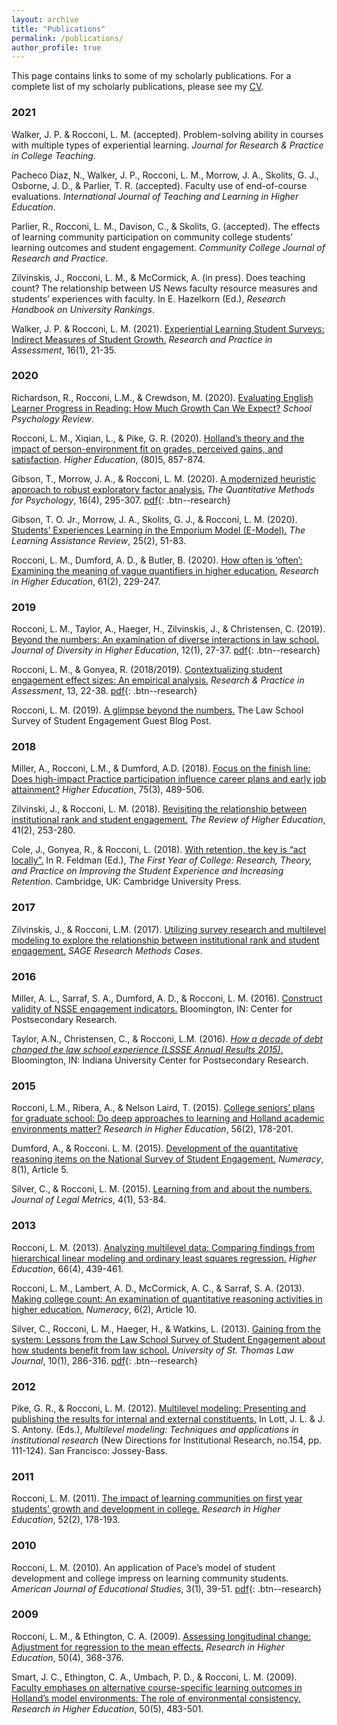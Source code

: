 ```yaml
---
layout: archive
title: "Publications"
permalink: /publications/
author_profile: true
---
```

This page contains links to some of my scholarly publications. For a complete list of my scholarly publications, please see my [CV](/cv/). 


### 2021 

Walker, J. P. & Rocconi, L. M. (accepted). Problem-solving ability in courses with multiple types of experiential learning. *Journal for Research & Practice in College Teaching*. 

Pacheco Diaz, N., Walker, J. P., Rocconi, L. M., Morrow, J. A., Skolits, G. J., Osborne, J. D., & Parlier, T. R. (accepted). Faculty use of end-of-course evaluations. *International Journal of Teaching and Learning in Higher Education*. 

Parlier, R., Rocconi, L. M., Davison, C., & Skolits, G. (accepted). The effects of learning community participation on community college students’ learning outcomes and student engagement. *Community College Journal of Research and Practice*. 

Zilvinskis, J., Rocconi, L. M., & McCormick, A. (in press). Does teaching count? The relationship between US News faculty resource measures and students’ experiences with faculty. In E. Hazelkorn (Ed.), *Research Handbook on University Rankings*.

Walker, J. P. & Rocconi, L. M. (2021). [Experiential Learning Student Surveys: Indirect Measures of Student Growth.](https://www.rpajournal.com/experiential-learning-student-surveys-indirect-measures-of-student-growth/) *Research and Practice in Assessment*, 16(1), 21-35. 

### 2020 

Richardson, R., Rocconi, L.M., & Crewdson, M. (2020). [Evaluating English Learner Progress in Reading: How Much Growth Can We Expect?](https://doi.org/10.1080/2372966X.2020.1787080) *School Psychology Review*.   

Rocconi, L. M., Xiqian, L., & Pike, G. R. (2020). [Holland’s theory and the impact of person-environment fit on grades, perceived gains, and satisfaction](https://doi.org/10.1007/s10734-020-00519-0). *Higher Education*, (80)5, 857-874. 

Gibson, T., Morrow, J. A., & Rocconi, L. M. (2020). [A modernized heuristic approach to robust exploratory factor analysis.](https://www.tqmp.org/RegularArticles/vol16-4/p295/) *The Quantitative Methods for Psychology*, 16(4), 295-307. [pdf]('https://www.tqmp.org/RegularArticles/vol16-4/p295/p295.pdf'){: .btn--research}
 
Gibson, T. O. Jr., Morrow, J. A., Skolits, G. J., & Rocconi, L. M. (2020). [Students’ Experiences Learning in the Emporium Model (E-Model).](https://web.b.ebscohost.com/abstract?direct=true&profile=ehost&scope=site&authtype=crawler&jrnl=10870059&AN=146098448&h=RuH1z%2bFts42ZKmxQN%2fD5OMvCB4hN6OQj7E1l0Ee%2bZd6HFqzTA757onNGdTMLX80G1xp%2fefGLLWN3vMXN%2fLKe4A%3d%3d&crl=c&resultNs=AdminWebAuth&resultLocal=ErrCrlNotAuth&crlhashurl=login.aspx%3fdirect%3dtrue%26profile%3dehost%26scope%3dsite%26authtype%3dcrawler%26jrnl%3d10870059%26AN%3d146098448) *The Learning Assistance Review*, 25(2), 51-83.

Rocconi, L. M., Dumford, A. D., & Butler, B. (2020). [How often is ‘often’: Examining the meaning of vague quantifiers in higher education.](https://link.springer.com/article/10.1007/s11162-020-09587-8) *Research in Higher Education*, 61(2), 229-247.


### 2019 

Rocconi, L. M., Taylor, A., Haeger, H., Zilvinskis, J., & Christensen, C. (2019). [Beyond the numbers: An examination of diverse interactions in law school.](https://doi.apa.org/doi/10.1037/dhe0000080) *Journal of Diversity in Higher Education*, 12(1), 27-37. [pdf](https://lssse.indiana.edu/wp-content/uploads/2019/04/2019-Journal-of-Diversity-in-Higher-Education.pdf){: .btn--research}

Rocconi, L. M., & Gonyea, R. (2018/2019). [Contextualizing student engagement effect sizes: An empirical analysis.](https://www.rpajournal.com/contextualizing-effect-sizes-in-the-national-survey-of-student-engagement-an-empirical-analysis/) *Research & Practice in Assessment*, 13, 22-38. [pdf]('https://files.eric.ed.gov/fulltext/EJ1203523.pdf'){: .btn--research}

Rocconi, L. M. (2019). [A glimpse beyond the numbers.](http://lssse.indiana.edu/blog/guest-post-a-glimpse-beyond-the-numbers/) The Law School Survey of Student Engagement Guest Blog Post.  


### 2018 

Miller, A., Rocconi, L.M., & Dumford, A.D. (2018). [Focus on the finish line: Does high-impact Practice participation influence career plans and early job attainment?](https://doi.org/10.1007/s10734-017-0151-z) *Higher Education*, 75(3), 489-506. 

Zilvinski, J., & Rocconi, L. M. (2018). [Revisiting the relationship between institutional rank and student engagement.](https://doi.org/10.1353/rhe.2018.0003) *The Review of Higher Education*, 41(2), 253-280.

Cole, J., Gonyea, R., & Rocconi, L. (2018). [With retention, the key is “act locally”.](https://www.cambridge.org/core/books/first-year-of-college/with-retention-the-key-is-act-locally/B387610FD0EE960A097378C5D21AF21E) In R. Feldman (Ed.), *The First Year of College: Research, Theory, and Practice on Improving the Student Experience and Increasing Retention*. Cambridge, UK: Cambridge University Press. 


### 2017 

Zilvinskis, J., & Rocconi, L.M. (2017). [Utilizing survey research and multilevel modeling to explore the relationship between institutional rank and student engagement.](http://dx.doi.org/10.4135/9781473969759 ) *SAGE Research Methods Cases*. 


### 2016 

Miller, A. L., Sarraf, S. A., Dumford, A. D., & Rocconi, L. M. (2016). [Construct validity of NSSE engagement indicators.](https://nsse.indiana.edu/nsse/psychometric-portfolio/construct-validity.html) Bloomington, IN: Center for Postsecondary Research. 

Taylor, A.N., Christensen, C., & Rocconi, L.M. (2016). [*How a decade of debt changed the law school experience (LSSSE Annual Results 2015)*.](https://lssse.indiana.edu/wp-content/uploads/2016/01/LSSSE-Annual-Report-2015-Update-FINAL-revised-web.pdf) Bloomington, IN: Indiana University Center for Postsecondary Research. 


### 2015 

Rocconi, L.M., Ribera, A., & Nelson Laird, T. (2015). [College seniors’ plans for graduate school: Do deep approaches to learning and Holland academic environments matter?](https://link.springer.com/article/10.1007/s11162-014-9358-3) *Research in Higher Education*, 56(2), 178-201. 

Dumford, A., & Rocconi. L. M. (2015). [Development of the quantitative reasoning items on the National Survey of Student Engagement.](http://dx.doi.org/10.5038/1936-4660.8.1.5) *Numeracy*, 8(1), Article 5. 

Silver, C., & Rocconi, L. M. (2015). [Learning from and about the numbers.](http://www.journaloflegalmetrics.org/V4I1/V4I1Full.pdf) *Journal of Legal Metrics*, 4(1), 53-84. 


### 2013 

Rocconi, L. M. (2013). [Analyzing multilevel data: Comparing findings from hierarchical linear modeling and ordinary least squares regression.](http://link.springer.com/article/10.1007/s10734-013-9615-y) *Higher Education*, 66(4), 439-461.  

Rocconi, L. M., Lambert, A. D., McCormick, A. C., & Sarraf, S. A. (2013). [Making college count: An examination of quantitative reasoning activities in higher education.](http://scholarcommons.usf.edu/numeracy/vol6/iss2/art10) *Numeracy*, 6(2), Article 10.  

Silver, C., Rocconi, L. M., Haeger, H., & Watkins, L. (2013). [Gaining from the system: Lessons from the Law School Survey of Student Engagement about how students benefit from law school.](https://ir.stthomas.edu/ustlj/vol10/iss1/) *University of St. Thomas Law Journal*, 10(1), 286-316. [pdf]('https://ir.stthomas.edu/cgi/viewcontent.cgi?article=1306&context=ustlj'){: .btn--research}


### 2012 

Pike, G. R., & Rocconi, L. M. (2012). [Multilevel modeling: Presenting and publishing the results for internal and external constituents.](https://onlinelibrary.wiley.com/doi/abs/10.1002/ir.20017) In Lott, J. L. & J. S. Antony. (Eds.), *Multilevel modeling: Techniques and applications in institutional research* (New Directions for Institutional Research, no.154, pp. 111-124). San Francisco: Jossey-Bass.  


### 2011 

Rocconi, L. M. (2011). [The impact of learning communities on first year students’ growth and development in college.](https://link.springer.com/article/10.1007/s11162-010-9190-3) *Research in Higher Education*, 52(2), 178-193.


### 2010 

Rocconi, L. M. (2010). An application of Pace’s model of student development and college impress on learning community students. *American Journal of Educational Studies*, 3(1), 39-51. [pdf](/files/Rocconi_2010_AJES.pdf){: .btn--research}


### 2009 

Rocconi, L. M., & Ethington, C. A. (2009). [Assessing longitudinal change: Adjustment for regression to the mean effects.](https://link.springer.com/article/10.1007/s11162-009-9119-x) *Research in Higher Education*, 50(4), 368-376.

Smart, J. C., Ethington, C. A., Umbach, P. D., & Rocconi, L. M. (2009). [Faculty emphases on alternative course-specific learning outcomes in Holland’s model environments: The role of environmental consistency.](https://link.springer.com/article/10.1007/s11162-009-9125-z) *Research in Higher Education*, 50(5), 483-501.


